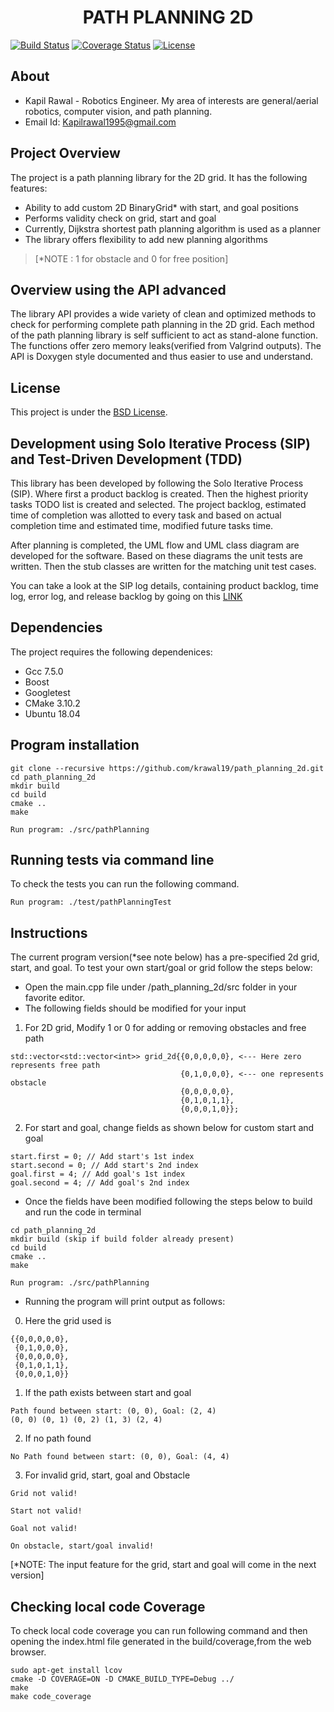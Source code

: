 <h1 align=center> PATH PLANNING 2D </h1>

[![Build Status](https://travis-ci.org/krawal19/path_planning_2D.svg?branch=master)](https://travis-ci.org/krawal19/path_planning_2D)
[![Coverage Status](https://coveralls.io/repos/github/krawal19/path_planning_2D/badge.svg)](https://coveralls.io/github/krawal19/path_planning_2D)
[![License](https://img.shields.io/badge/License-BSD%203--Clause-blue.svg)](https://opensource.org/licenses/BSD-3-Clause)

## About
- Kapil Rawal - Robotics Engineer. My area of interests are general/aerial robotics, computer vision, and path planning.
- Email Id: Kapilrawal1995@gmail.com

## Project Overview
The project is a path planning library for the 2D grid. It has the following features:
- Ability to add custom 2D BinaryGrid* with start, and goal positions
- Performs validity check on grid, start and goal
- Currently, Dijkstra shortest path planning algorithm is used as a planner
- The library offers flexibility to add new planning algorithms 

>[*NOTE : 1 for obstacle and 0 for free position]

## Overview using the API advanced
The library API provides a wide variety of clean and optimized methods to check for performing complete path planning in the 2D grid. 
Each method of the path planning library is self sufficient to act as stand-alone function. The functions offer zero memory leaks(verified from Valgrind outputs). The API is Doxygen style documented and thus easier to use and understand.

## License
This project is under the [BSD License](https://github.com/krawal19/path_planning_2D/blob/master/LICENSE).

## Development using Solo Iterative Process (SIP) and Test-Driven Development (TDD)
This library has been developed by following the Solo Iterative Process (SIP).
Where first a product backlog is created. Then the highest priority tasks TODO list is created and selected. The project backlog, estimated time of completion was allotted to every task and based on actual completion time and estimated time, modified future tasks time.

After planning is completed, the UML flow and UML class diagram are developed for the software. Based on these diagrams the unit tests are written. Then the stub classes are written for the matching unit test cases.

You can take a look at the SIP log details, containing product backlog, time log, error log, and release backlog by going on this [LINK](https://docs.google.com/spreadsheets/d/1EAcQXJd5tFJDaMob8Aj5XTKwzOA-C5Kh_tcNpFDGPDE/edit?usp=sharing)

## Dependencies
The project requires the following dependenices:
- Gcc 7.5.0
- Boost
- Googletest
- CMake 3.10.2
- Ubuntu 18.04

## Program installation
```
git clone --recursive https://github.com/krawal19/path_planning_2d.git
cd path_planning_2d
mkdir build
cd build
cmake ..
make

Run program: ./src/pathPlanning
```
## Running tests via command line
To check the tests you can run the following command.
```
Run program: ./test/pathPlanningTest
```
## Instructions
The current program version(*see note below) has a pre-specified 2d grid, start, and goal.
To test your own start/goal or grid follow the steps below: 
- Open the main.cpp file under /path_planning_2d/src folder in your favorite editor.
- The following fields should be modified for your input
1. For 2D grid, Modify 1 or 0 for adding or removing obstacles and free path
```
std::vector<std::vector<int>> grid_2d{{0,0,0,0,0}, <--- Here zero represents free path
                                      {0,1,0,0,0}, <--- one represents obstacle
                                      {0,0,0,0,0},
                                      {0,1,0,1,1},
                                      {0,0,0,1,0}};
```
2. For start and goal, change fields as shown below for custom start and goal
```
start.first = 0; // Add start's 1st index
start.second = 0; // Add start's 2nd index
goal.first = 4; // Add goal's 1st index
goal.second = 4; // Add goal's 2nd index
```
- Once the fields have been modified following the steps below to build and run the code in terminal 
```
cd path_planning_2d
mkdir build (skip if build folder already present)
cd build
cmake ..
make

Run program: ./src/pathPlanning
```
-  Running the program will print output as follows:
0. Here the grid used is 
```
{{0,0,0,0,0},
 {0,1,0,0,0},
 {0,0,0,0,0},
 {0,1,0,1,1},
 {0,0,0,1,0}}
```
1. If the path exists between start and goal
```
Path found between start: (0, 0), Goal: (2, 4)
(0, 0) (0, 1) (0, 2) (1, 3) (2, 4) 
```
2. If no path found
```
No Path found between start: (0, 0), Goal: (4, 4)
```
3. For invalid grid, start, goal and Obstacle
```
Grid not valid!

Start not valid!

Goal not valid!

On obstacle, start/goal invalid!
```
[*NOTE: The input feature for the grid, start and goal will come in the next version]

## Checking local code Coverage
To check local code coverage you can run following command and then opening the index.html file generated in the build/coverage,from the web browser.
```
sudo apt-get install lcov
cmake -D COVERAGE=ON -D CMAKE_BUILD_TYPE=Debug ../
make
make code_coverage
```